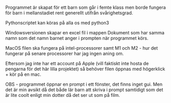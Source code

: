 Programmet är skapat för ett barn som går i femte klass men borde fungera för barn i mellanstadiet
rent generellt utifrån svårighetsgrad.

Pythonscriptet kan köras på alla os med python3

Windowsversionen skapar en excel fil i mappen Dokument som har samma namn som det namn barnet anger
i prompten när programmet körs. 

MacOS filen ska fungera på intel-processorer samt M1 och M2 - hur det fungerar på senare processorer 
har jag ingen aning om.

Eftersom jag inte har ett account på Apple (vill faktiskt inte hosta de pengarna för det här lilla
projektet) så behöver filen öppnas med högerklick + kör på en mac.


OBS - programmet öppnar en prompt i ett fönster, det finns inget gui. Men det är min avsikt då
det både lär barn att skriva i prompt samtidigt som det är lite coolt enligt min dotter då det
ser ut som på film.
